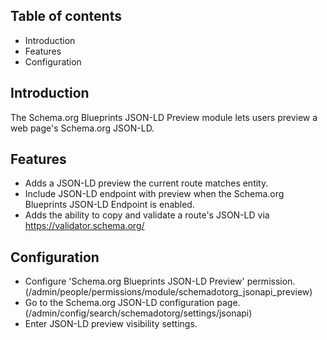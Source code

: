 Table of contents
-----------------

* Introduction
* Features
* Configuration


Introduction
------------

The Schema.org Blueprints JSON-LD Preview module lets users preview a web page's
Schema.org JSON-LD.


Features
--------

- Adds a JSON-LD preview the current route matches entity.
- Include JSON-LD endpoint with preview when the Schema.org Blueprints JSON-LD 
  Endpoint is enabled. 
- Adds the ability to copy and validate a route's JSON-LD via
  https://validator.schema.org/  

  
Configuration
-------------

- Configure 'Schema.org Blueprints JSON-LD Preview' permission.
  (/admin/people/permissions/module/schemadotorg_jsonapi_preview)
- Go to the Schema.org JSON-LD configuration page.
  (/admin/config/search/schemadotorg/settings/jsonapi)
- Enter JSON-LD preview visibility settings.
